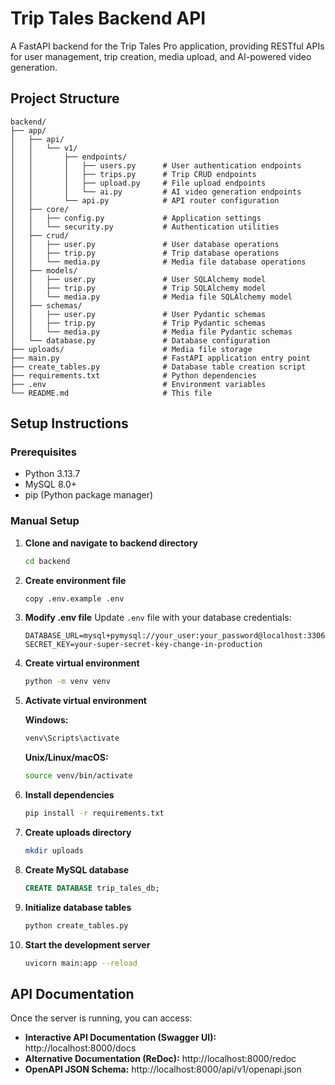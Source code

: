 # Trip Tales Backend API

A FastAPI backend for the Trip Tales Pro application, providing RESTful APIs for user management, trip creation, media upload, and AI-powered video generation.

## Project Structure

```
backend/
├── app/
│   ├── api/
│   │   └── v1/
│   │       ├── endpoints/
│   │       │   ├── users.py      # User authentication endpoints
│   │       │   ├── trips.py      # Trip CRUD endpoints
│   │       │   ├── upload.py     # File upload endpoints
│   │       │   └── ai.py         # AI video generation endpoints
│   │       └── api.py            # API router configuration
│   ├── core/
│   │   ├── config.py             # Application settings
│   │   └── security.py           # Authentication utilities
│   ├── crud/
│   │   ├── user.py               # User database operations
│   │   ├── trip.py               # Trip database operations
│   │   └── media.py              # Media file database operations
│   ├── models/
│   │   ├── user.py               # User SQLAlchemy model
│   │   ├── trip.py               # Trip SQLAlchemy model
│   │   └── media.py              # Media file SQLAlchemy model
│   ├── schemas/
│   │   ├── user.py               # User Pydantic schemas
│   │   ├── trip.py               # Trip Pydantic schemas
│   │   └── media.py              # Media file Pydantic schemas
│   └── database.py               # Database configuration
├── uploads/                      # Media file storage
├── main.py                       # FastAPI application entry point
├── create_tables.py              # Database table creation script
├── requirements.txt              # Python dependencies
├── .env                          # Environment variables
└── README.md                     # This file
```

## Setup Instructions

### Prerequisites

- Python 3.13.7
- MySQL 8.0+
- pip (Python package manager)

### Manual Setup

1. **Clone and navigate to backend directory**
   ```bash
   cd backend
   ```

2. **Create environment file**
   ```bash
   copy .env.example .env
   ```

3. **Modify .env file**
   Update `.env` file with your database credentials:
   ```env
   DATABASE_URL=mysql+pymysql://your_user:your_password@localhost:3306/trip_tales_db
   SECRET_KEY=your-super-secret-key-change-in-production
   ```

4. **Create virtual environment**
   ```bash
   python -m venv venv
   ```

5. **Activate virtual environment**
   
   **Windows:**
   ```bash
   venv\Scripts\activate
   ```
   
   **Unix/Linux/macOS:**
   ```bash
   source venv/bin/activate
   ```

6. **Install dependencies**
   ```bash
   pip install -r requirements.txt
   ```

7. **Create uploads directory**
   ```bash
   mkdir uploads
   ```

8. **Create MySQL database**
   ```sql
   CREATE DATABASE trip_tales_db;
   ```

9. **Initialize database tables**
   ```bash
   python create_tables.py
   ```

10. **Start the development server**
    ```bash
    uvicorn main:app --reload
    ```

## API Documentation

Once the server is running, you can access:

- **Interactive API Documentation (Swagger UI):** http://localhost:8000/docs
- **Alternative Documentation (ReDoc):** http://localhost:8000/redoc
- **OpenAPI JSON Schema:** http://localhost:8000/api/v1/openapi.json


